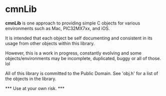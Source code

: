 
cmnLib
===============

**cmnLib** is one approach to providing simple C objects for
various environments such as Mac, PIC32MX7xx, and iOS.

It is intended that each object be self documenting and consistent
in its usage from other objects within this library.

However, this is a work in progress, constantly evolving and some
objects/environments may be incomplete, duplicated, buggy or all
of those. lol

All of this library is committed to the Public Domain.  See 'obj.h'
for a list of the objects in the library.

*** Use at your own risk. ***
